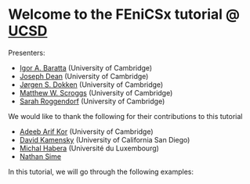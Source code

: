 # Welcome to the FEniCSx tutorial @ [UCSD](https://fenicsproject.org/fenics-2022/)

Presenters: 
- [Igor A. Baratta](https://github.com/IgorBaratta) (University of Cambridge)
- [Joseph Dean](https://github.com/jpdean/) (University of Cambridge)
- [Jørgen S. Dokken](https://github.com/jorgensd) (University of Cambridge)
- [Matthew W. Scroggs](https://github.com/mscroggs) (University of Cambridge)
- [Sarah Roggendorf](https://github.com/SarahRo/) (University of Cambridge)

We would like to thank the following for their contributions to this tutorial
- [Adeeb Arif Kor](https://github.com/adeebkor) (University of Cambridge)
- [David Kamensky](https://github.com/david-kamensky) (University of California San Diego)
- [Michal Habera](https://github.com/michalhabera/) (Université du Luxembourg)
- [Nathan Sime](https://github.com/nate-sime)

In this tutorial, we will go through the following examples:
```{tableofcontents}
```
